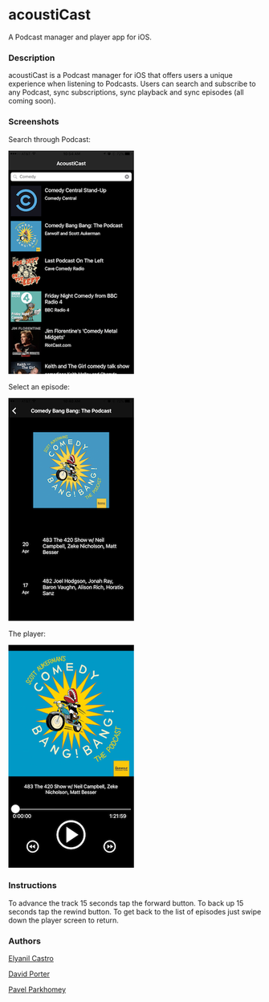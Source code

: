 # acoustiCast
A Podcast manager and player app for iOS.

### Description
acoustiCast is a Podcast manager for iOS that offers users a unique experience when listening to Podcasts.  Users can search and subscribe to any Podcast, sync subscriptions, sync playback and sync episodes (all coming soon).

### Screenshots
Search through Podcast:

![Search Podcast](AcoustiCastr/AcoustiCastr/readmeAssets/search.PNG)

Select an episode:

![Select an episode](AcoustiCastr/AcoustiCastr/readmeAssets/episodes.PNG)

The player:

![Player](AcoustiCastr/AcoustiCastr/readmeAssets/play.PNG)

### Instructions
To advance the track 15 seconds tap the forward button.  To back up 15 seconds tap the rewind button.  To get back to the list of episodes just swipe down the player screen to return.
### Authors
[Elyanil Castro](https://github.com/yanil3500)

[David Porter](https://github.com/thegrimheep)

[Pavel Parkhomey](https://github.com/pavelpark)
